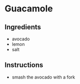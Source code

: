 # Guacamole
## Ingredients
* avocado
* lemon
* salt
## Instructions
* smash the avocado with a fork
